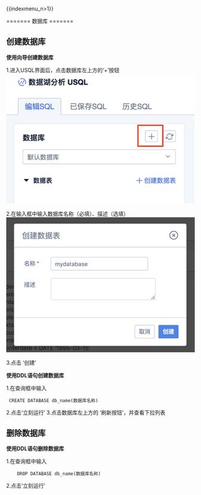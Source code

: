 {{indexmenu_n>1}}

======= 数据库 =======

## 创建数据库

**使用向导创建数据库**

1\.进入USQL界面后，点击数据库左上方的‘+’按钮 
![](/images/创建数据库2.png) 

2\.在输入框中输入数据库名称（必填）、描述（选填）
![](/images/创建数据库3.png) 

3\.点击 ‘创建’

**使用DDL语句创建数据库**

1\.在查询框中输入

``` 
 CREATE DATABASE db_name(数据库名称)
```

2\.点击‘立刻运行’ 
3\.点击数据库左上方的 ‘刷新按钮’，并查看下拉列表

## 删除数据库

**使用DDL语句删除数据库**

1\.在查询框中输入

``` 
    DROP DATABASE db_name(数据库名称)
```

2\.点击‘立刻运行’
